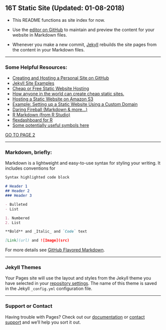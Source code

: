 ## 16T Static Site (Updated: 01-08-2018)

- This README functions as site index for now.

- Use the [editor on GitHub](https://github.com/sixteentons/portaldemo/edit/master/README.md) to maintain and preview the content for your website in Markdown files.

- Whenever you make a new commit, [Jekyll](https://jekyllrb.com/) rebuilds the site pages from the content in your Markdown files.  
  
 - - -
### Some Helpful Resources:  
- [Creating and Hosting a Personal Site on GitHub](http://jmcglone.com/guides/github-pages/) 
- [Jekyll Site Examples](https://github.com/jekyll/jekyll/wiki/Sites)
- [Cheap or Free Static Website Hosting](http://alignedleft.com/resources/cheap-web-hosting)  
- [How anyone in the world can create cheap static sites.](http://katsenblog.com/post/85144002449/how-anyone-in-the-world-can-create-cheap-static)  
- [Hosting a Static Website on Amazon S3](http://docs.aws.amazon.com/AmazonS3/latest/dev/WebsiteHosting.html)  
- [Example: Setting up a Static Website Using a Custom Domain](http://docs.aws.amazon.com/AmazonS3/latest/dev/website-hosting-custom-domain-walkthrough.html) 
- [Daring Fireball (Markdown & more...)](https://daringfireball.net/projects/)  
- [R Markdown (from R Studio)](http://rmarkdown.rstudio.com/)  
- [flexdashboard for R](http://rmarkdown.rstudio.com/flexdashboard/)  
- [Some potentially useful symbols here](https://www.webpagefx.com/tools/emoji-cheat-sheet/)  

[GO TO PAGE 2](https://sixteentons.github.io/portaldemo/page2.md)   
  
 - - -
### Markdown, briefly:
Markdown is a lightweight and easy-to-use syntax for styling your writing. It includes conventions for

```markdown
Syntax highlighted code block

# Header 1
## Header 2
### Header 3

- Bulleted
- List

1. Numbered
2. List

**Bold** and _Italic_ and `Code` text

[Link](url) and ![Image](src)
```

For more details see [GitHub Flavored Markdown](https://guides.github.com/features/mastering-markdown/).  
 - - -
### Jekyll Themes

Your Pages site will use the layout and styles from the Jekyll theme you have selected in your [repository settings](https://github.com/sixteentons/portaldemo/settings). The name of this theme is saved in the Jekyll `_config.yml` configuration file.  
 - - -
### Support or Contact

Having trouble with Pages? Check out our [documentation](https://help.github.com/categories/github-pages-basics/) or [contact support](https://github.com/contact) and we’ll help you sort it out.
